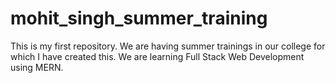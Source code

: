 # mohit_singh_summer_training
This is my first repository. We are having summer trainings in our college for which I have created this. We are learning Full Stack Web Development using MERN.
